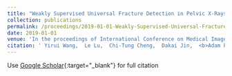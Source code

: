 ```yaml
---
title: "Weakly Supervised Universal Fracture Detection in Pelvic X-Rays"
collection: publications
permalink: /proceedings/2019-01-01-Weakly-Supervised-Universal-Fracture-Detection-in-Pelvic-X-Rays
date: 2019-01-01
venue: 'In the proceedings of International Conference on Medical Image Computing and Computer-Assisted Intervention'
citation: ' Yirui Wang,  Le Lu,  Chi-Tung Cheng,  Dakai Jin,  <b>Adam P Harrison<b>,  Jing Xiao,  Chien-Hung Liao,  Shun Miao, &quot;Weakly Supervised Universal Fracture Detection in Pelvic X-Rays.&quot; In the proceedings of International Conference on Medical Image Computing and Computer-Assisted Intervention, 2019.'
---
```

Use [Google Scholar](https://scholar.google.com/scholar?q=Weakly+Supervised+Universal+Fracture+Detection+in+Pelvic+X+Rays){:target="_blank"} for full citation
